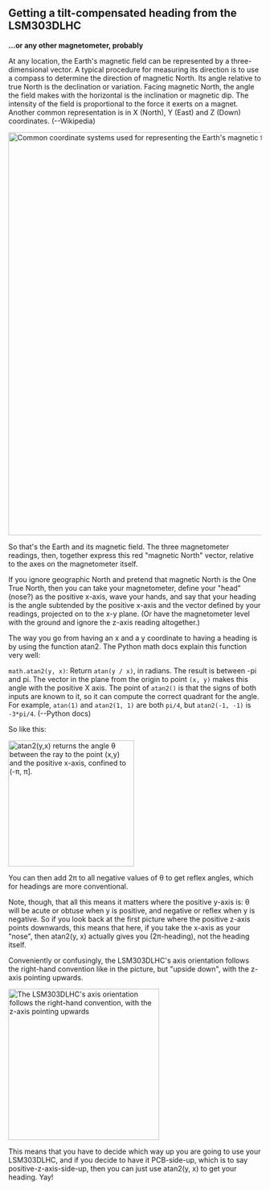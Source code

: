 ## Getting a tilt-compensated heading from the LSM303DLHC
**...or any other magnetometer, probably**

At any location, the Earth's magnetic field can be represented by a three-dimensional vector. A typical procedure for measuring its direction is to use a compass to determine the direction of magnetic North. Its angle relative to true North is the declination or variation. Facing magnetic North, the angle the field makes with the horizontal is the inclination or magnetic dip. The intensity of the field is proportional to the force it exerts on a magnet. Another common representation is in X (North), Y (East) and Z (Down) coordinates. (--Wikipedia)

<img src="https://upload.wikimedia.org/wikipedia/commons/1/16/XYZ-DIS_magnetic_field_coordinates.svg" width="800" alt="Common coordinate systems used for representing the Earth's magnetic field."/>

So that's the Earth and its magnetic field. The three magnetometer readings, then, together express this red "magnetic North" vector, relative to the axes on the magnetometer itself.

If you ignore geographic North and pretend that magnetic North is the One True North, then you can take your magnetometer, define your "head" (nose?) as the positive x-axis, wave your hands, and say that your heading is the angle subtended by the positive x-axis and the vector defined by your readings, projected on to the x-y plane. (Or have the magnetometer level with the ground and ignore the z-axis reading altogether.)

The way you go from having an x and a y coordinate to having a heading is by using the function atan2. The Python math docs explain this function very well:

`math.atan2(y, x)`: Return `atan(y / x)`, in radians. The result is between -pi and pi. The vector in the plane from the origin to point `(x, y)` makes this angle with the positive X axis. The point of `atan2()` is that the signs of both inputs are known to it, so it can compute the correct quadrant for the angle. For example, `atan(1)` and `atan2(1, 1)` are both `pi/4`, but `atan2(-1, -1)` is `-3*pi/4`. (--Python docs)

So like this:

<img src="https://upload.wikimedia.org/wikipedia/commons/a/ad/Atan2definition.svg" width="250" alt="atan2(y,x) returns the angle θ between the ray to the point (x,y) and the positive x-axis, confined to (-π, π]."/>

You can then add 2π to all negative values of θ to get reflex angles, which for headings are more conventional.

Note, though, that all this means it matters where the positive y-axis is: θ will be acute or obtuse when y is positive, and negative or reflex when y is negative. So if you look back at the first picture where the positive z-axis points downwards, this means that here, if you take the x-axis as your "nose", then atan2(y, x) actually gives you (2π-heading), not the heading itself.

Conveniently or confusingly, the LSM303DLHC's axis orientation follows the right-hand convention like in the picture, but "upside down", with the z-axis pointing upwards.

<img src="https://cdn-shop.adafruit.com/970x728/1120-00.jpg" width="300" alt="The LSM303DLHC's axis orientation follows the right-hand convention, with the z-axis pointing upwards"/>

This means that you have to decide which way up you are going to use your LSM303DLHC, and if you decide to have it PCB-side-up, which is to say positive-z-axis-side-up, then you can just use atan2(y, x) to get your heading. Yay!


